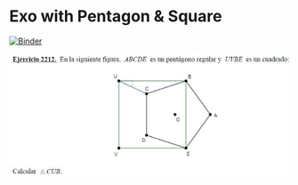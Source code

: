 # Exo with Pentagon & Square

[![Binder](https://mybinder.org/badge_logo.svg)](https://mybinder.org/v2/gh/pcrespov/maths-notebooks.git/master?filepath=pentagon-soler%2FPentagonSquare.ipynb)

![](img/geometry.jpg)

[jupyter]:https://jupyter.org